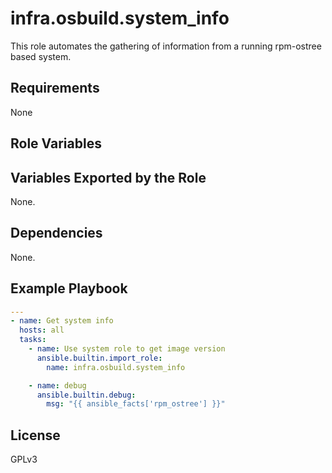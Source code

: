 # infra.osbuild.system_info

This role automates the gathering of information from a running rpm-ostree based system.

## Requirements

None

## Role Variables

## Variables Exported by the Role

None.

## Dependencies

None.

## Example Playbook

```yaml
---
- name: Get system info
  hosts: all
  tasks:
    - name: Use system role to get image version
      ansible.builtin.import_role:
        name: infra.osbuild.system_info

    - name: debug
      ansible.builtin.debug:
        msg: "{{ ansible_facts['rpm_ostree'] }}"
```


## License

GPLv3


